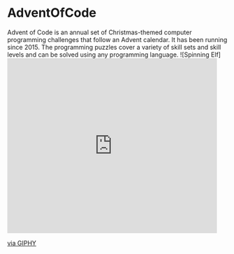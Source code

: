 ﻿# AdventOfCode
Advent of Code is an annual set of Christmas-themed computer programming challenges that follow an Advent calendar. It has been running since 2015. The programming puzzles cover a variety of skill sets and skill levels and can be solved using any programming language.
![Spinning Elf]<iframe src="https://giphy.com/embed/FerjqPHY2OGDPJPwEk" width="480" height="400" frameBorder="0" class="giphy-embed" allowFullScreen></iframe><p><a href="https://giphy.com/gifs/theoffice-nbc-the-office-tv-FerjqPHY2OGDPJPwEk">via GIPHY</a></p> 
